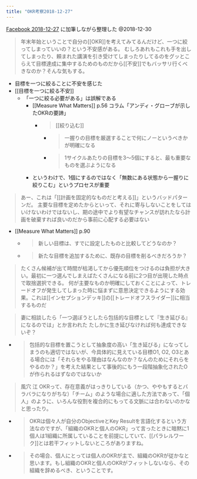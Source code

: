 ```yaml
---
title: "OKR考察2018-12-27"
---
```


[Facebook 2018-12-27](https://www.facebook.com/nishiohirokazu/posts/10217157668750360) に加筆しながら整理した @2018-12-30
> 年末年始ということで自分の[[OKR]]を考えてみてるんだけど、一つに絞ってしまっていいの？という不安感がある。
> むしろあれもこれも手を出してしまったり、頼まれた講演を引き受けてしまったりしてるのをグッとこらえて目標達成に集中するためのものだから[[不安]]でもバッサリ行くべきなのか？そんな気もする。
- 目標を一つに絞ることに不安を感じた
- [[目標を一つに絞る不安]]
    - 「一つに絞る必要がある」は誤解である
        - [[Measure What Matters]] p.56 コラム「アンディ・グローブが示したOKRの要諦」
            - > [[絞り込む]]
                - > 一握りの目標を厳選することで何にノーというべきかが明確になる
                - > 1サイクルあたりの目標を3〜5個にすると、最も重要なものを選ぶようになる
        - というわけで、1個にするのではなく「無数にある状態から一握りに絞りこむ」というプロセスが重要

> あー、これは「[[計画を固定的なものだと考える]]」というバッドパターンだ。
> 主要な目標を定めたからといって、それに寄与しないことをしてはいけないわけではないし、期の途中でより有望なチャンスが訪れたなら計画を破棄すれば良いのだから事前に心配する必要はない
- [[Measure What Matters]] p.90
    - > 新しい目標は、すでに設定したものと比較してどうなのか？
    - > 新たな目標を追加するために、既存の目標を削るべきだろうか？

> たくさん候補が出て時間が枯渇してから優先順位をつけるのは負担が大きい。最初に一つ選んでしまえばたくさんになる前に2つ目が出現した時点で取捨選択できる。
> 何が主要なものか明確にしておくことによって、トレードオフが発生してしまった時に悩まずに意思決定できるようにする効果。これは[[インセプションデッキ]]の[[トレードオフスライダー]]に相当するものだ

> 妻に相談したら「一つ選ぼうとしたら包括的な目標として『生き延びる』になるのでは」とか言われた
> たしかに生き延びなければ何も達成できないぞ？
- > 包括的な目標を置こうとして抽象度の高い「生き延びる」になってしまうのも適切ではないが、今具体的に見えている目標O1, O2, O3とある場合には「それらをやる理由はなんなのか？なんのためにそれらをやるのか？」を考えた結果として事後的にもう一段階抽象化されたOが作られるはずなのではないか

> 風穴 江 OKRって、存在意義がはっきりしている（かつ、ややもするとバラバラになりがちな）「チーム」のような場合に適した方法であって、「個人」のように、いろんな役割を複合的にもってる文脈には合わないのかなと思ったり。
- > OKRは個々人が自分のObjectiveとKey Resultを言語化するという方法なのですが、「組織のOKRと個人のOKR」って言ったときに暗黙に1個人は1組織に所属していることを前提にしていて、[[パラレルワーク]]とは若干フィットしないところがありますね。
- > その場合、個人にとっては個人のOKRが主で、組織のOKRが従かなと思います。もし組織のOKRと個人のOKRがフィットしないなら、その組織を辞めるべき、ということです。